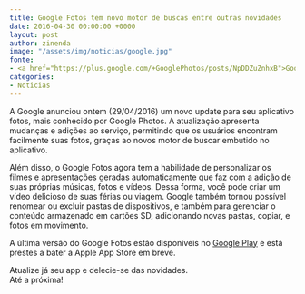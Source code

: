 ```yaml
---
title: Google Fotos tem novo motor de buscas entre outras novidades
date: 2016-04-30 00:00:00 +0000
layout: post
author: zinenda
image: "/assets/img/noticias/google.jpg"
fonte:
- <a href="https://plus.google.com/+GooglePhotos/posts/NpDDZuZnhxB">Google</a>
categories:
- Noticias
---
```


A Google anunciou ontem (29/04/2016) um novo update para seu aplicativo fotos, mais conhecido por Google Photos.
A atualização apresenta mudanças e adições ao serviço, permitindo que os usuários encontram facilmente suas fotos, graças ao novos motor de buscar embutido no aplicativo.

Além disso, o Google Fotos agora tem a habilidade de personalizar os filmes e apresentações geradas automaticamente que faz com a adição de suas próprias 
músicas, fotos e vídeos. Dessa forma, você pode criar um vídeo delicioso de suas férias ou viagem. 
Google também tornou possível renomear ou excluir pastas de dispositivos, e também para gerenciar o conteúdo armazenado em cartões SD, adicionando novas pastas, copiar, e fotos em movimento.

A última versão do Google Fotos estão disponíveis no [Google Play](https://play.google.com/store/apps/details?id=com.google.android.apps.photos) e está prestes a bater a Apple App Store em breve.

Atualize já seu app e delecie-se das novidades.<br>
Até a próxima!